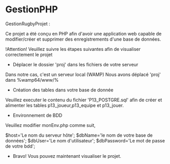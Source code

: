 # GestionPHP

GestionRugbyProjet :

Ce projet a été conçu en PHP afin d'avoir une application web capable de modifier/créer et supprimer des enregistrements d'une base de données.


!Attention!
Veuillez suivre les étapes suivantes afin de visualiser correctement le projet


- Déplacer le dossier 'proj' dans les fichiers de votre serveur

Dans notre cas, c'est un serveur local (WAMP)
Nous avons déplacé 'proj' dans %wamp64/www/%


- Création des tables dans votre base de donnée

Veuillez executer le contenu du fichier 'P13_POSTGRE.sql'
afin de créer et alimenter les tables p13_joueur,p13_equipe et p13_jouer.



- Environnement de BDD

Veuillez modifier monEnv.php comme suit, 


$host='Le nom du serveur hôte';
$dbName='le nom de votre base de données';
$dbUser='Le nom d'utilisateur';
$dbPassword='Le mot de passe de votre bdd';



- Bravo! Vous pouvez maintenant visualiser le projet.

